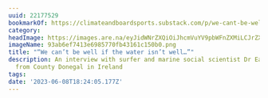 ```yaml
---
uuid: 22177529
bookmarkOf: https://climateandboardsports.substack.com/p/we-cant-be-well-if-the-water-isnt
category: 
headImage: https://images.are.na/eyJidWNrZXQiOiJhcmVuYV9pbWFnZXMiLCJrZXkiOiIyMjE3NzUyOS9vcmlnaW5hbF85M2FiNmVmNzQxM2U2OTg1NzcwZmI0MzE2MWMxNTBiMC5wbmciLCJlZGl0cyI6eyJyZXNpemUiOnsid2lkdGgiOjEyMDAsImhlaWdodCI6MTIwMCwiZml0IjoiaW5zaWRlIiwid2l0aG91dEVubGFyZ2VtZW50Ijp0cnVlfSwid2VicCI6eyJxdWFsaXR5Ijo5MH0sImpwZWciOnsicXVhbGl0eSI6OTB9LCJyb3RhdGUiOm51bGx9fQ==?bc=0
imageName: 93ab6ef7413e6985770fb43161c150b0.png
title: "“We can’t be well if the water isn’t well…”"
description: An interview with surfer and marine social scientist Dr Easkey Britton
  from County Donegal in Ireland
tags: 
date: '2023-06-08T18:24:05.177Z'
---
```

